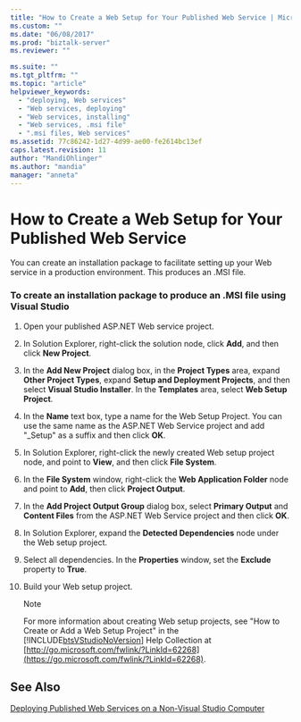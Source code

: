 ```yaml
---
title: "How to Create a Web Setup for Your Published Web Service | Microsoft Docs"
ms.custom: ""
ms.date: "06/08/2017"
ms.prod: "biztalk-server"
ms.reviewer: ""

ms.suite: ""
ms.tgt_pltfrm: ""
ms.topic: "article"
helpviewer_keywords:
  - "deploying, Web services"
  - "Web services, deploying"
  - "Web services, installing"
  - "Web services, .msi file"
  - ".msi files, Web services"
ms.assetid: 77c86242-1d27-4d99-ae00-fe2614bc13ef
caps.latest.revision: 11
author: "MandiOhlinger"
ms.author: "mandia"
manager: "anneta"
---
```

# How to Create a Web Setup for Your Published Web Service
You can create an installation package to facilitate setting up your Web service in a production environment. This produces an .MSI file.

### To create an installation package to produce an .MSI file using Visual Studio

1. Open your published ASP.NET Web service project.

2. In Solution Explorer, right-click the solution node, click **Add**, and then click **New Project**.

3. In the **Add New Project** dialog box, in the **Project Types** area, expand **Other Project Types**, expand **Setup and Deployment Projects**, and then select **Visual Studio Installer**. In the **Templates** area, select **Web Setup Project**.

4. In the **Name** text box, type a name for the Web Setup Project. You can use the same name as the ASP.NET Web Service project and add "_Setup" as a suffix and then click **OK**.

5. In Solution Explorer, right-click the newly created Web setup project node, and point to **View**, and then click **File System**.

6. In the **File System** window, right-click the **Web Application Folder** node and point to **Add**, then click **Project Output**.

7. In the **Add Project Output Group** dialog box, select **Primary Output** and **Content Files** from the ASP.NET Web Service project and then click **OK**.

8. In Solution Explorer, expand the **Detected Dependencies** node under the Web setup project.

9. Select all dependencies. In the **Properties** window, set the **Exclude** property to **True**.

10. Build your Web setup project.

    > [!NOTE]
    >  For more information about creating Web setup projects, see "How to Create or Add a Web Setup Project" in the [!INCLUDE[btsVStudioNoVersion](../includes/btsvstudionoversion-md.md)] Help Collection at [http://go.microsoft.com/fwlink/?LinkId=62268](https://go.microsoft.com/fwlink/?LinkId=62268).

## See Also
 [Deploying Published Web Services on a Non-Visual Studio Computer](../core/deploying-published-web-services-on-a-non-visual-studio-computer.md)